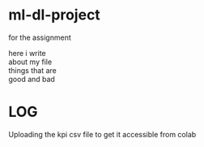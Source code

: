 # ml-dl-project
for the assignment

here i write  
about my file  
things that are  
good and bad  


# LOG  
Uploading the kpi csv file to get it accessible from colab
